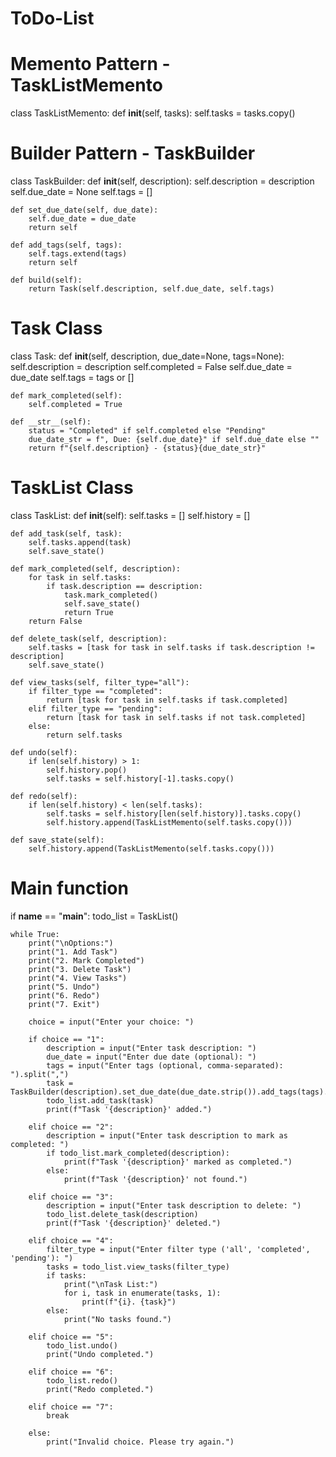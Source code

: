 # ToDo-List

# Memento Pattern - TaskListMemento
class TaskListMemento:
    def __init__(self, tasks):
        self.tasks = tasks.copy()

# Builder Pattern - TaskBuilder
class TaskBuilder:
    def __init__(self, description):
        self.description = description
        self.due_date = None
        self.tags = []

    def set_due_date(self, due_date):
        self.due_date = due_date
        return self

    def add_tags(self, tags):
        self.tags.extend(tags)
        return self

    def build(self):
        return Task(self.description, self.due_date, self.tags)

# Task Class
class Task:
    def __init__(self, description, due_date=None, tags=None):
        self.description = description
        self.completed = False
        self.due_date = due_date
        self.tags = tags or []

    def mark_completed(self):
        self.completed = True

    def __str__(self):
        status = "Completed" if self.completed else "Pending"
        due_date_str = f", Due: {self.due_date}" if self.due_date else ""
        return f"{self.description} - {status}{due_date_str}"

# TaskList Class
class TaskList:
    def __init__(self):
        self.tasks = []
        self.history = []

    def add_task(self, task):
        self.tasks.append(task)
        self.save_state()

    def mark_completed(self, description):
        for task in self.tasks:
            if task.description == description:
                task.mark_completed()
                self.save_state()
                return True
        return False

    def delete_task(self, description):
        self.tasks = [task for task in self.tasks if task.description != description]
        self.save_state()

    def view_tasks(self, filter_type="all"):
        if filter_type == "completed":
            return [task for task in self.tasks if task.completed]
        elif filter_type == "pending":
            return [task for task in self.tasks if not task.completed]
        else:
            return self.tasks

    def undo(self):
        if len(self.history) > 1:
            self.history.pop()
            self.tasks = self.history[-1].tasks.copy()

    def redo(self):
        if len(self.history) < len(self.tasks):
            self.tasks = self.history[len(self.history)].tasks.copy()
            self.history.append(TaskListMemento(self.tasks.copy()))

    def save_state(self):
        self.history.append(TaskListMemento(self.tasks.copy()))

# Main function
if __name__ == "__main__":
    todo_list = TaskList()

    while True:
        print("\nOptions:")
        print("1. Add Task")
        print("2. Mark Completed")
        print("3. Delete Task")
        print("4. View Tasks")
        print("5. Undo")
        print("6. Redo")
        print("7. Exit")

        choice = input("Enter your choice: ")

        if choice == "1":
            description = input("Enter task description: ")
            due_date = input("Enter due date (optional): ")
            tags = input("Enter tags (optional, comma-separated): ").split(",")
            task = TaskBuilder(description).set_due_date(due_date.strip()).add_tags(tags).build()
            todo_list.add_task(task)
            print(f"Task '{description}' added.")

        elif choice == "2":
            description = input("Enter task description to mark as completed: ")
            if todo_list.mark_completed(description):
                print(f"Task '{description}' marked as completed.")
            else:
                print(f"Task '{description}' not found.")

        elif choice == "3":
            description = input("Enter task description to delete: ")
            todo_list.delete_task(description)
            print(f"Task '{description}' deleted.")

        elif choice == "4":
            filter_type = input("Enter filter type ('all', 'completed', 'pending'): ")
            tasks = todo_list.view_tasks(filter_type)
            if tasks:
                print("\nTask List:")
                for i, task in enumerate(tasks, 1):
                    print(f"{i}. {task}")
            else:
                print("No tasks found.")

        elif choice == "5":
            todo_list.undo()
            print("Undo completed.")

        elif choice == "6":
            todo_list.redo()
            print("Redo completed.")

        elif choice == "7":
            break

        else:
            print("Invalid choice. Please try again.")

